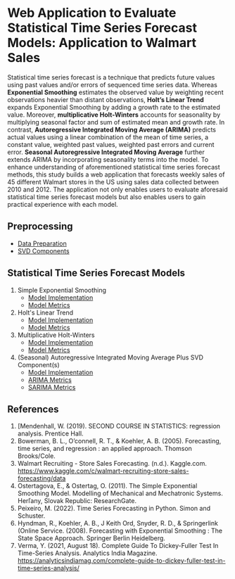 # Web Application to Evaluate Statistical Time Series Forecast Models: Application to Walmart Sales

Statistical time series forecast is a technique that predicts future values using past values and/or errors of sequenced time series data. Whereas __Exponential Smoothing__ estimates the observed value by weighting recent observations heavier than distant observations, __Holt’s Linear Trend__ expands Exponential Smoothing by adding a growth rate to the estimated value. Moreover, __multiplicative Holt-Winters__ accounts for seasonality by multiplying seasonal factor and sum of estimated mean and growth rate. In contrast, __Autoregressive Integrated Moving Average (ARIMA)__ predicts actual values using a linear combination of the mean of time series, a constant value, weighted past values, weighted past errors and current error. __Seasonal Autoregressive Integrated Moving Average__ further extends ARIMA by incorporating seasonality terms into the model. To enhance understanding of aforementioned statistical time series forecast methods, this study builds a web application that forecasts weekly sales of 45 different Walmart stores in the US using sales data collected between 2010 and 2012. The application not only enables users to evaluate aforesaid statistical time series forecast models but also enables users to gain practical experience with each model.

## Preprocessing

- [Data Preparation](https://github.com/nphan20181/sales-forecast/blob/main/prepare_ts_data.ipynb)
- [SVD Components](https://github.com/nphan20181/sales-forecast/blob/main/create_svd_results.ipynb)

## Statistical Time Series Forecast Models

1. Simple Exponential Smoothing
   - [Model Implementation](https://github.com/nphan20181/sales-forecast/blob/main/module/es_model.py)
   - [Model Metrics](https://github.com/nphan20181/sales-forecast/blob/main/create_es_metrics.ipynb)
1. Holt's Linear Trend
   - [Model Implementation](https://github.com/nphan20181/sales-forecast/blob/main/module/holt_trend_es.py)
   - [Model Metrics](https://github.com/nphan20181/sales-forecast/blob/main/create_holt_metrics.ipynb)
1. Multiplicative Holt-Winters
   - [Model Implementation](https://github.com/nphan20181/sales-forecast/blob/main/module/holt_winters.py)
   - [Model Metrics](https://github.com/nphan20181/sales-forecast/blob/main/create_holt_winters_metrics.ipynb)
1. (Seasonal) Autoregressive Integrated Moving Average Plus SVD Component(s)
   - [Model Implementation](https://github.com/nphan20181/sales-forecast/blob/main/module/sarima_model.py)
   - [ARIMA Metrics](https://github.com/nphan20181/sales-forecast/blob/main/create_arima_metrics.py)
   - [SARIMA Metrics](https://github.com/nphan20181/sales-forecast/blob/main/create_sarima_metrics.py)

## References

1. [Mendenhall, W. (2019). SECOND COURSE IN STATISTICS: regression analysis. Prentice Hall.
1. Bowerman, B. L., O’connell, R. T., & Koehler, A. B. (2005). Forecasting, time series, and regression : an applied approach. Thomson Brooks/Cole.
1. Walmart Recruiting - Store Sales Forecasting. (n.d.). Kaggle.com. https://www.kaggle.com/c/walmart-recruiting-store-sales-forecasting/data
1. Ostertagova, E., & Ostertag, O. (2011). The Simple Exponential Smoothing Model. Modelling of Mechanical and Mechatronic Systems. Herľany, Slovak Republic: ResearchGate.
1. Peixeiro, M. (2022). Time Series Forecasting in Python. Simon and Schuster.
1. Hyndman, R., Koehler, A. B., J Keith Ord, Snyder, R. D., & Springerlink (Online Service. (2008). Forecasting with Exponential Smoothing : The State Space Approach. Springer Berlin Heidelberg.
1. Verma, Y. (2021, August 18). Complete Guide To Dickey-Fuller Test In Time-Series Analysis. Analytics India Magazine. https://analyticsindiamag.com/complete-guide-to-dickey-fuller-test-in-time-series-analysis/
